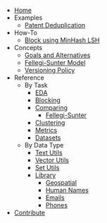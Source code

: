 * [Home](index.md)
* Examples
    * [Patent Deduplication](examples/patent_deduplication.ipynb)
* How-To
    * [Block using MinHash LSH](howto/lsh.ipynb)
* Concepts
    * [Goals and Alternatives](concepts/goals_and_alternatives.md)
    * [Fellegi-Sunter Model](concepts/fs.md)
    * [Versioning Policy](concepts/versioning.md)
* Reference
    * By Task
        * [EDA](reference/eda.md)
        * [Blocking](reference/block.md)
        * [Comparing](reference/compare.md)
            * [Fellegi-Sunter](reference/fs.md)
        * [Clustering](reference/cluster.md)
        * [Metrics](reference/metrics.md)
        * [Datasets](reference/datasets.md)
    * By Data Type
        * [Text Utils](reference/text.md)
        * [Vector Utils](reference/vectors.md)
        * [Set Utils](reference/sets.md)
        * [Library](reference/lib/index.md)
            * [Geospatial](reference/lib/geo.md)
            * [Human Names](reference/lib/name.md)
            * [Emails](reference/lib/email.md)
            * [Phones](reference/lib/phone.md)
* [Contribute](contributing.md)
